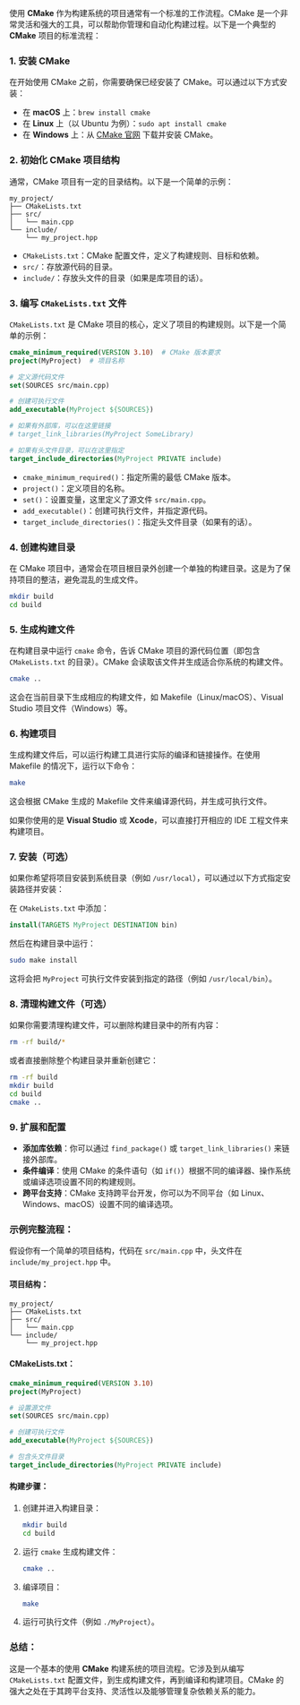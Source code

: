 
使用 **CMake** 作为构建系统的项目通常有一个标准的工作流程。CMake 是一个非常灵活和强大的工具，可以帮助你管理和自动化构建过程。以下是一个典型的 **CMake** 项目的标准流程：

### 1. **安装 CMake**

在开始使用 CMake 之前，你需要确保已经安装了 CMake。可以通过以下方式安装：

-   在 **macOS** 上：`brew install cmake`
-   在 **Linux** 上（以 Ubuntu 为例）：`sudo apt install cmake`
-   在 **Windows** 上：从 [CMake 官网](https://cmake.org/download/) 下载并安装 CMake。

### 2. **初始化 CMake 项目结构**

通常，CMake 项目有一定的目录结构。以下是一个简单的示例：

```
my_project/
├── CMakeLists.txt
├── src/
│   └── main.cpp
└── include/
    └── my_project.hpp

```

-   `CMakeLists.txt`：CMake 配置文件，定义了构建规则、目标和依赖。
-   `src/`：存放源代码的目录。
-   `include/`：存放头文件的目录（如果是库项目的话）。

### 3. **编写 `CMakeLists.txt` 文件**

`CMakeLists.txt` 是 CMake 项目的核心，定义了项目的构建规则。以下是一个简单的示例：

```cmake
cmake_minimum_required(VERSION 3.10)  # CMake 版本要求
project(MyProject)  # 项目名称

# 定义源代码文件
set(SOURCES src/main.cpp)

# 创建可执行文件
add_executable(MyProject ${SOURCES})

# 如果有外部库，可以在这里链接
# target_link_libraries(MyProject SomeLibrary)

# 如果有头文件目录，可以在这里指定
target_include_directories(MyProject PRIVATE include)

```

-   `cmake_minimum_required()`：指定所需的最低 CMake 版本。
-   `project()`：定义项目的名称。
-   `set()`：设置变量，这里定义了源文件 `src/main.cpp`。
-   `add_executable()`：创建可执行文件，并指定源代码。
-   `target_include_directories()`：指定头文件目录（如果有的话）。

### 4. **创建构建目录**

在 CMake 项目中，通常会在项目根目录外创建一个单独的构建目录。这是为了保持项目的整洁，避免混乱的生成文件。

```bash
mkdir build
cd build

```

### 5. **生成构建文件**

在构建目录中运行 `cmake` 命令，告诉 CMake 项目的源代码位置（即包含 `CMakeLists.txt` 的目录）。CMake 会读取该文件并生成适合你系统的构建文件。

```bash
cmake ..

```

这会在当前目录下生成相应的构建文件，如 Makefile（Linux/macOS）、Visual Studio 项目文件（Windows）等。

### 6. **构建项目**

生成构建文件后，可以运行构建工具进行实际的编译和链接操作。在使用 Makefile 的情况下，运行以下命令：

```bash
make

```

这会根据 CMake 生成的 Makefile 文件来编译源代码，并生成可执行文件。

如果你使用的是 **Visual Studio** 或 **Xcode**，可以直接打开相应的 IDE 工程文件来构建项目。

### 7. **安装（可选）**

如果你希望将项目安装到系统目录（例如 `/usr/local`），可以通过以下方式指定安装路径并安装：

在 `CMakeLists.txt` 中添加：

```cmake
install(TARGETS MyProject DESTINATION bin)

```

然后在构建目录中运行：

```bash
sudo make install

```

这将会把 `MyProject` 可执行文件安装到指定的路径（例如 `/usr/local/bin`）。

### 8. **清理构建文件（可选）**

如果你需要清理构建文件，可以删除构建目录中的所有内容：

```bash
rm -rf build/*

```

或者直接删除整个构建目录并重新创建它：

```bash
rm -rf build
mkdir build
cd build
cmake ..

```

### 9. **扩展和配置**

-   **添加库依赖**：你可以通过 `find_package()` 或 `target_link_libraries()` 来链接外部库。
-   **条件编译**：使用 CMake 的条件语句（如 `if()`）根据不同的编译器、操作系统或编译选项设置不同的构建规则。
-   **跨平台支持**：CMake 支持跨平台开发，你可以为不同平台（如 Linux、Windows、macOS）设置不同的编译选项。

### 示例完整流程：

假设你有一个简单的项目结构，代码在 `src/main.cpp` 中，头文件在 `include/my_project.hpp` 中。

#### 项目结构：

```
my_project/
├── CMakeLists.txt
├── src/
│   └── main.cpp
└── include/
    └── my_project.hpp

```

#### CMakeLists.txt：

```cmake
cmake_minimum_required(VERSION 3.10)
project(MyProject)

# 设置源文件
set(SOURCES src/main.cpp)

# 创建可执行文件
add_executable(MyProject ${SOURCES})

# 包含头文件目录
target_include_directories(MyProject PRIVATE include)

```

#### 构建步骤：

1.  创建并进入构建目录：
    
    ```bash
    mkdir build
    cd build
    
    ```
    
2.  运行 `cmake` 生成构建文件：
    
    ```bash
    cmake ..
    
    ```
    
3.  编译项目：
    
    ```bash
    make
    
    ```
    
4.  运行可执行文件（例如 `./MyProject`）。
    

### 总结：

这是一个基本的使用 **CMake** 构建系统的项目流程。它涉及到从编写 `CMakeLists.txt` 配置文件，到生成构建文件，再到编译和构建项目。CMake 的强大之处在于其跨平台支持、灵活性以及能够管理复杂依赖关系的能力。
<!--stackedit_data:
eyJoaXN0b3J5IjpbMTE5NDM5MTAwNl19
-->